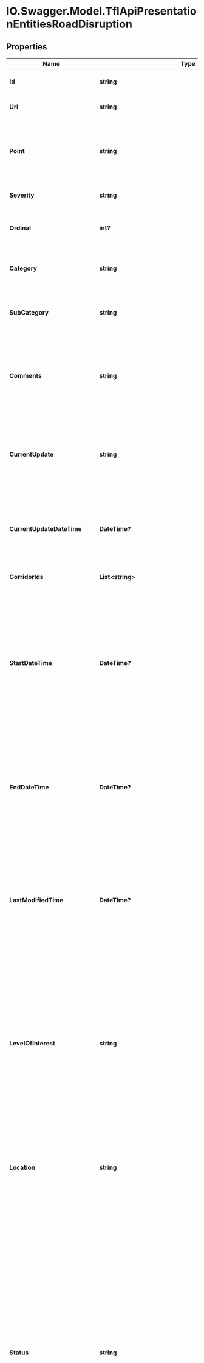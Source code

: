 # IO.Swagger.Model.TflApiPresentationEntitiesRoadDisruption
## Properties

Name | Type | Description | Notes
------------ | ------------- | ------------- | -------------
**Id** | **string** | Unique identifier for the road disruption | [optional] 
**Url** | **string** | URL to retrieve this road disruption | [optional] 
**Point** | **string** | Latitude and longitude (WGS84) of the centroid of the disruption, stored in a geoJSON-formatted string. | [optional] 
**Severity** | **string** | A description of the severity of the disruption. | [optional] 
**Ordinal** | **int?** | An ordinal of the disruption based on severity, level of interest and corridor. | [optional] 
**Category** | **string** | Describes the nature of disruption e.g. Traffic Incidents, Works | [optional] 
**SubCategory** | **string** | Describes the sub-category of disruption e.g. Collapsed Manhole, Abnormal Load | [optional] 
**Comments** | **string** | Full text of comments describing the disruption, including details of any road closures and diversions, where appropriate. | [optional] 
**CurrentUpdate** | **string** | Text of the most recent update from the LSTCC on the state of the               disruption, including the current traffic impact and any advice to               road users. | [optional] 
**CurrentUpdateDateTime** | **DateTime?** | The time when the last CurrentUpdate description was recorded,               or null if no CurrentUpdate has been applied. | [optional] 
**CorridorIds** | **List&lt;string&gt;** | The Ids of affected corridors, if any. | [optional] 
**StartDateTime** | **DateTime?** | The date and time which the disruption started. For a planned disruption (i.e. planned road works) this date will be in the future.              For unplanned disruptions, this will default to the date on which the disruption was first recorded, but may be adjusted by the operator. | [optional] 
**EndDateTime** | **DateTime?** | The date and time on which the disruption ended. For planned disruptions, this date will have a valid value. For unplanned               disruptions in progress, this field will be omitted. | [optional] 
**LastModifiedTime** | **DateTime?** | The date and time on which the disruption was last modified in the system. This information can reliably be used by a developer to quickly              compare two instances of the same disruption to determine if it has been changed. | [optional] 
**LevelOfInterest** | **string** | This describes the level of potential impact on traffic operations of the disruption.               High &#x3D; e.g. a one-off disruption on a major or high profile route which will require a high level of operational attention               Medium &#x3D; This is the default value               Low &#x3D; e.g. a frequently occurring disruption which is well known | [optional] 
**Location** | **string** | Main road name / number (borough) or preset area name where the disruption is located. This might be useful for a map popup where space is limited. | [optional] 
**Status** | **string** | This describes the status of the disruption.                Active &#x3D; currently in progress               Active Long Term &#x3D; currently in progress and long term              Scheduled &#x3D; scheduled to start within the next 180 days              Recurring Works &#x3D; planned maintenance works that follow a regular routine or pattern and whose next occurrence is to start within the next 180 days.              Recently Cleared &#x3D; recently cleared in the last 24 hours              Note that the status of Scheduled or Recurring Works disruptions will change to Active when they start, and will change status again when they end. | [optional] 
**Geography** | [**SystemDataSpatialDbGeography**](SystemDataSpatialDbGeography.md) | Geography version of Point for output as GeoJSON.              Can not use Geometry in a consistent way as non-TIMS disruptions do not have a polygon | [optional] 
**Geometry** | [**SystemDataSpatialDbGeography**](SystemDataSpatialDbGeography.md) | GeoJSON formatted latitude/longitude (WGS84) pairs forming an enclosed polyline or polygon. The polygon will only be included where affected streets information              is not available for the disruption, would be inappropriate (e.g. a very large number of streets), or is centred on an area without streets (e.g. a football stadium). | [optional] 
**Streets** | [**List&lt;TflApiPresentationEntitiesStreet&gt;**](TflApiPresentationEntitiesStreet.md) | A collection of zero or more streets affected by the disruption. | [optional] 
**IsProvisional** | **bool?** | True if the disruption is planned on a future date that is open to change | [optional] 
**HasClosures** | **bool?** | True if any of the affected Streets have a \&quot;Full Closure\&quot; status, false otherwise. A RoadDisruption that has HasClosures is considered a               Severe or Serious disruption for severity filtering purposes. | [optional] 
**LinkText** | **string** | The text of any associated link | [optional] 
**LinkUrl** | **string** | The url of any associated link | [optional] 
**RoadProject** | [**TflApiPresentationEntitiesRoadProject**](TflApiPresentationEntitiesRoadProject.md) | Any associated road project | [optional] 
**PublishStartDate** | **DateTime?** | TDM Additional properties | [optional] 
**PublishEndDate** | **DateTime?** |  | [optional] 
**TimeFrame** | **string** |  | [optional] 
**RoadDisruptionLines** | [**List&lt;TflApiPresentationEntitiesRoadDisruptionLine&gt;**](TflApiPresentationEntitiesRoadDisruptionLine.md) |  | [optional] 
**RoadDisruptionImpactAreas** | [**List&lt;TflApiPresentationEntitiesRoadDisruptionImpactArea&gt;**](TflApiPresentationEntitiesRoadDisruptionImpactArea.md) |  | [optional] 
**RecurringSchedules** | [**List&lt;TflApiPresentationEntitiesRoadDisruptionSchedule&gt;**](TflApiPresentationEntitiesRoadDisruptionSchedule.md) |  | [optional] 

[[Back to Model list]](../README.md#documentation-for-models) [[Back to API list]](../README.md#documentation-for-api-endpoints) [[Back to README]](../README.md)

